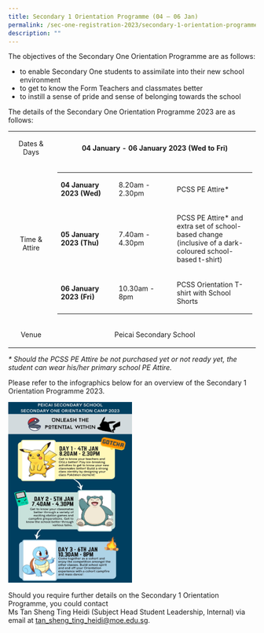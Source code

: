 ```yaml
---
title: Secondary 1 Orientation Programme (04 – 06 Jan)
permalink: /sec-one-registration-2023/secondary-1-orientation-programme-04-06-jan/
description: ""
---
```

<p>The objectives of the Secondary One Orientation Programme are as follows:</p>
<ul>
<li>to enable Secondary One students to assimilate into their new school environment</li>
<li>to get to know the Form Teachers and classmates better</li>
<li>to instill a sense of pride and sense of belonging towards the school</li>
</ul>
<p>The details of the Secondary One Orientation Programme 2023 are as follows:</p>
<table width="624">
<tbody>
<tr>
<td style="text-align: center;" width="106">
<p>Dates &amp; Days</p>
</td>
<td style="text-align: center;" width="518">
<p><strong>04 January - 06 January 2023 (Wed to Fri)</strong></p>
</td>
</tr>
<tr>
<td width="106">
<p style="text-align: center;">Time &amp; Attire</p>
</td>
<td width="518">
<table width="457">
<tbody>
<tr>
<td width="133">
<p><strong>04 January 2023 (Wed)</strong></p>
</td>
<td width="132">
<p>8.20am - 2.30pm</p>
</td>
<td width="192">
<p>PCSS PE Attire*</p>
</td>
</tr>
<tr>
<td width="133">
<p><strong>05 January 2023 (Thu)</strong></p>
</td>
<td width="132">
<p>7.40am - 4.30pm</p>
</td>
<td width="192">
<p>PCSS PE Attire* and extra set of school-based change (inclusive of a dark-coloured school-based t-shirt)</p>
</td>
</tr>
<tr>
<td width="133">
<p><strong>06 January 2023 (Fri)</strong></p>
</td>
<td width="132">
<p>10.30am - 8pm</p>
</td>
<td width="192">
<p>PCSS Orientation T-shirt with School Shorts</p>
</td>
</tr>
</tbody>
</table>
</td>
</tr>
<tr>
<td style="text-align: center;" width="106">
<p>Venue</p>
</td>
<td style="text-align: center;" width="518">
<p>Peicai Secondary School</p>
</td>
</tr>
</tbody>
</table>
<p><em>* Should the PCSS PE Attire be not purchased yet or not ready yet, the student can wear his/her primary school PE Attire.</em></p>
<p>Please refer to the infographics&nbsp;below for an overview of the Secondary 1 Orientation Programme 2023.</p>
<img style="width: 50%;" src="/images/0406.png" />
<p>Should you require further details on the Secondary 1 Orientation Programme, you could contact<br />Ms Tan Sheng Ting Heidi (Subject Head Student Leadership, Internal) via email at <a href="mailto:tan_sheng_ting_heidi@moe.edu.sg">tan_sheng_ting_heidi@moe.edu.sg</a>.</p>